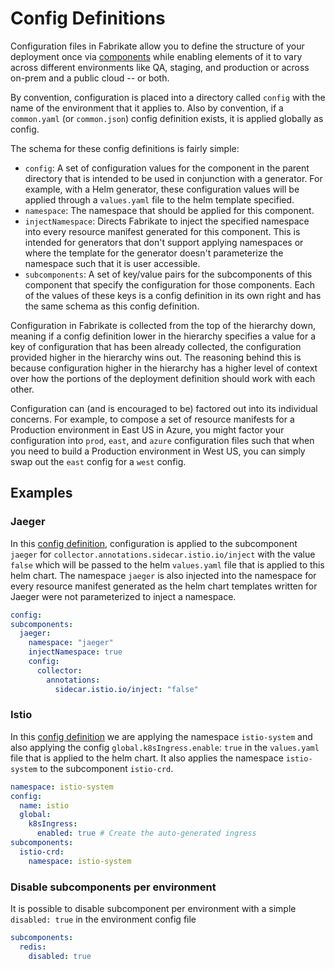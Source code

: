 # Config Definitions

Configuration files in Fabrikate allow you to define the structure of your
deployment once via [components](./component.md) while enabling elements of it
to vary across different environments like QA, staging, and production or across
on-prem and a public cloud -- or both.

By convention, configuration is placed into a directory called `config` with the
name of the environment that it applies to. Also by convention, if a
`common.yaml` (or `common.json`) config definition exists, it is applied
globally as config.

The schema for these config definitions is fairly simple:

- `config`: A set of configuration values for the component in the parent
  directory that is intended to be used in conjunction with a generator. For
  example, with a Helm generator, these configuration values will be applied
  through a `values.yaml` file to the helm template specified.
- `namespace`: The namespace that should be applied for this component.
- `injectNamespace`: Directs Fabrikate to inject the specified namespace into
  every resource manifest generated for this component. This is intended for
  generators that don't support applying namespaces or where the template for
  the generator doesn't parameterize the namespace such that it is user
  accessible.
- `subcomponents`: A set of key/value pairs for the subcomponents of this
  component that specify the configuration for those components. Each of the
  values of these keys is a config definition in its own right and has the same
  schema as this config definition.

Configuration in Fabrikate is collected from the top of the hierarchy down,
meaning if a config definition lower in the hierarchy specifies a value for a
key of configuration that has been already collected, the configuration provided
higher in the hierarchy wins out. The reasoning behind this is because
configuration higher in the hierarchy has a higher level of context over how the
portions of the deployment definition should work with each other.

Configuration can (and is encouraged to be) factored out into its individual
concerns. For example, to compose a set of resource manifests for a Production
environment in East US in Azure, you might factor your configuration into
`prod`, `east`, and `azure` configuration files such that when you need to build
a Production environment in West US, you can simply swap out the `east` config
for a `west` config.

## Examples

### Jaeger

In this
[config definition](https://github.com/bnookala/fabrikate-jaeger/blob/master/config/common.yaml),
configuration is applied to the subcomponent `jaeger` for
`collector.annotations.sidecar.istio.io/inject` with the value `false` which
will be passed to the helm `values.yaml` file that is applied to this helm
chart. The namespace `jaeger` is also injected into the namespace for every
resource manifest generated as the helm chart templates written for Jaeger were
not parameterized to inject a namespace.

```yaml
config:
subcomponents:
  jaeger:
    namespace: "jaeger"
    injectNamespace: true
    config:
      collector:
        annotations:
          sidecar.istio.io/inject: "false"
```

### Istio

In this
[config definition](https://github.com/evanlouie/fabrikate-istio/blob/master/config/common.yaml)
we are applying the namespace `istio-system` and also applying the config
`global.k8sIngress.enable`: `true` in the `values.yaml` file that is applied to
the helm chart. It also applies the namespace `istio-system` to the subcomponent
`istio-crd`.

```yaml
namespace: istio-system
config:
  name: istio
  global:
    k8sIngress:
      enabled: true # Create the auto-generated ingress
subcomponents:
  istio-crd:
    namespace: istio-system
```

### Disable subcomponents per environment

It is possible to disable subcomponent per environment with a simple `disabled: true` in the
environment config file

```yaml
subcomponents:
  redis:
    disabled: true
```
